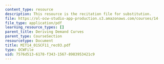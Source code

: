 ```yaml
---
content_type: resource
description: This resource is the recitation file for substitution.
file: https://ol-ocw-studio-app-production.s3.amazonaws.com/courses/14-01sc-principles-of-microeconomics-fall-2011/7576d5136178f34315678983953421c9_MIT14_01SCF11_rec03.pdf
file_type: application/pdf
learning_resource_types: []
parent_title: Deriving Demand Curves
parent_type: CourseSection
resourcetype: Document
title: MIT14_01SCF11_rec03.pdf
type: OCWFile
uid: 7576d513-6178-f343-1567-8983953421c9
---
```

